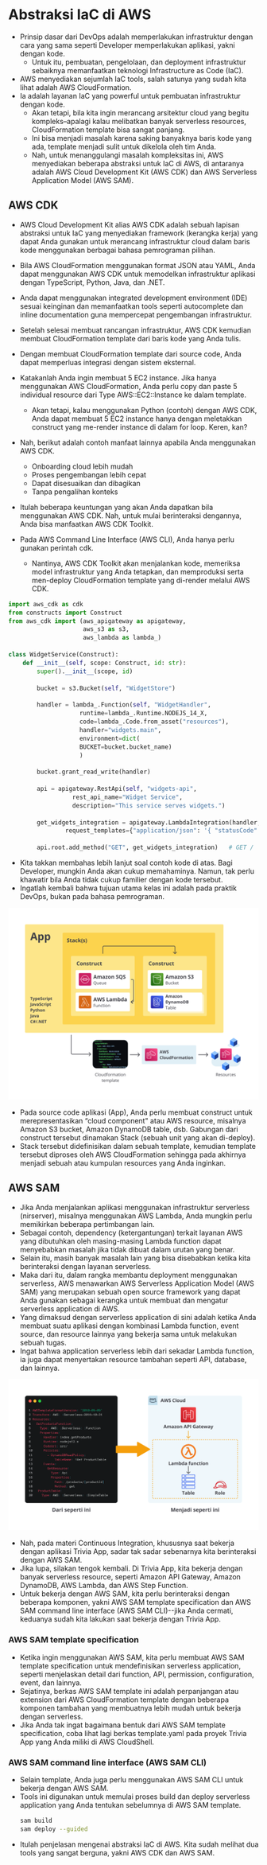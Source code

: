 # Abstraksi IaC di AWS
- Prinsip dasar dari DevOps adalah memperlakukan infrastruktur dengan cara yang sama seperti Developer memperlakukan aplikasi, yakni dengan kode.
  - Untuk itu, pembuatan, pengelolaan, dan deployment infrastruktur sebaiknya memanfaatkan teknologi Infrastructure as Code (IaC).
- AWS menyediakan sejumlah IaC tools, salah satunya yang sudah kita lihat adalah AWS CloudFormation. 
- Ia adalah layanan IaC yang powerful untuk pembuatan infrastruktur dengan kode.
  - Akan tetapi, bila kita ingin merancang arsitektur cloud yang begitu kompleks–apalagi kalau melibatkan banyak serverless resources, CloudFormation template bisa sangat panjang.
  - Ini bisa menjadi masalah karena saking banyaknya baris kode yang ada, template menjadi sulit untuk dikelola oleh tim Anda.
  - Nah, untuk menanggulangi masalah kompleksitas ini, AWS menyediakan beberapa abstraksi untuk IaC di AWS, di antaranya adalah AWS Cloud Development Kit (AWS CDK) dan AWS Serverless Application Model (AWS SAM).

## AWS CDK
- AWS Cloud Development Kit alias AWS CDK adalah sebuah lapisan abstraksi untuk IaC yang menyediakan framework (kerangka kerja) yang dapat Anda gunakan untuk merancang infrastruktur cloud dalam baris kode menggunakan berbagai bahasa pemrograman pilihan.
- Bila AWS CloudFormation menggunakan format JSON atau YAML, Anda dapat menggunakan AWS CDK untuk memodelkan infrastruktur aplikasi dengan TypeScript, Python, Java, dan .NET. 
- Anda dapat menggunakan integrated development environment (IDE) sesuai keinginan dan memanfaatkan tools seperti autocomplete dan inline documentation guna mempercepat pengembangan infrastruktur.
- Setelah selesai membuat rancangan infrastruktur, AWS CDK kemudian membuat CloudFormation template dari baris kode yang Anda tulis.

- Dengan membuat CloudFormation template dari source code, Anda dapat memperluas integrasi dengan sistem eksternal.
- Katakanlah Anda ingin membuat 5 EC2 instance. Jika hanya menggunakan AWS CloudFormation, Anda perlu copy dan paste 5 individual resource dari Type AWS::EC2::Instance ke dalam template. 
  - Akan tetapi, kalau menggunakan Python (contoh) dengan AWS CDK, Anda dapat membuat 5 EC2 instance hanya dengan meletakkan construct yang me-render instance di dalam for loop. Keren, kan?
- Nah, berikut adalah contoh manfaat lainnya apabila Anda menggunakan AWS CDK. 
  - Onboarding cloud lebih mudah
  - Proses pengembangan lebih cepat
  - Dapat disesuaikan dan dibagikan
  - Tanpa pengalihan konteks

- Itulah beberapa keuntungan yang akan Anda dapatkan bila menggunakan AWS CDK. Nah, untuk mulai berinteraksi dengannya, Anda bisa manfaatkan AWS CDK Toolkit. 
- Pada AWS Command Line Interface (AWS CLI), Anda hanya perlu gunakan perintah cdk. 
  - Nantinya, AWS CDK Toolkit akan menjalankan kode, memeriksa model infrastruktur yang Anda tetapkan, dan memproduksi serta men-deploy CloudFormation template yang di-render melalui AWS CDK.

```python
import aws_cdk as cdk
from constructs import Construct
from aws_cdk import (aws_apigateway as apigateway,
                     aws_s3 as s3,
                     aws_lambda as lambda_)
 
class WidgetService(Construct):
    def __init__(self, scope: Construct, id: str):
        super().__init__(scope, id)
 
        bucket = s3.Bucket(self, "WidgetStore")
 
        handler = lambda_.Function(self, "WidgetHandler",
                    runtime=lambda_.Runtime.NODEJS_14_X,
                    code=lambda_.Code.from_asset("resources"),
                    handler="widgets.main",
                    environment=dict(
                    BUCKET=bucket.bucket_name)
                    )
 
        bucket.grant_read_write(handler)
 
        api = apigateway.RestApi(self, "widgets-api",
                  rest_api_name="Widget Service",
                  description="This service serves widgets.")
 
        get_widgets_integration = apigateway.LambdaIntegration(handler,
                request_templates={"application/json": '{ "statusCode": "200" }'})
 
        api.root.add_method("GET", get_widgets_integration)   # GET /
```

- Kita takkan membahas lebih lanjut soal contoh kode di atas. Bagi Developer, mungkin Anda akan cukup memahaminya. Namun, tak perlu khawatir bila Anda tidak cukup familier dengan kode tersebut.
- Ingatlah kembali bahwa tujuan utama kelas ini adalah pada praktik DevOps, bukan pada bahasa pemrograman. 

![alt text](docs/images/image-7.png)

- Pada source code aplikasi (App), Anda perlu membuat construct untuk merepresentasikan “cloud component" atau AWS resource, misalnya Amazon S3 bucket, Amazon DynamoDB table, dsb. Gabungan dari construct tersebut dinamakan Stack (sebuah unit yang akan di-deploy).
- Stack tersebut didefinisikan dalam sebuah template, kemudian template tersebut diproses oleh AWS CloudFormation sehingga pada akhirnya menjadi sebuah atau kumpulan resources yang Anda inginkan.

## AWS SAM
- Jika Anda menjalankan aplikasi menggunakan infrastruktur serverless (nirserver), misalnya menggunakan AWS Lambda, Anda mungkin perlu memikirkan beberapa pertimbangan lain.
- Sebagai contoh, dependency (ketergantungan) terkait layanan AWS yang dibutuhkan oleh masing-masing Lambda function dapat menyebabkan masalah jika tidak dibuat dalam urutan yang benar.
- Selain itu, masih banyak masalah lain yang bisa disebabkan ketika kita berinteraksi dengan layanan serverless.
- Maka dari itu, dalam rangka membantu deployment menggunakan serverless, AWS menawarkan AWS Serverless Application Model (AWS SAM) yang merupakan sebuah open source framework yang dapat Anda gunakan sebagai kerangka untuk membuat dan mengatur serverless application di AWS. 
- Yang dimaksud dengan serverless application di sini adalah ketika Anda membuat suatu aplikasi dengan kombinasi Lambda function, event source, dan resource lainnya yang bekerja sama untuk melakukan sebuah tugas.
- Ingat bahwa application serverless lebih dari sekadar Lambda function, ia juga dapat menyertakan resource tambahan seperti API, database, dan lainnya.

![alt text](docs/images/image-8.png)

- Nah, pada materi Continuous Integration, khususnya saat bekerja dengan aplikasi Trivia App, sadar tak sadar sebenarnya kita berinteraksi dengan AWS SAM.
- Jika lupa, silakan tengok kembali. Di Trivia App, kita bekerja dengan banyak serverless resource, seperti Amazon API Gateway, Amazon DynamoDB, AWS Lambda, dan AWS Step Function.
- Untuk bekerja dengan AWS SAM, kita perlu berinteraksi dengan beberapa komponen, yakni AWS SAM template specification dan AWS SAM command line interface (AWS SAM CLI)--jika Anda cermati, keduanya sudah kita lakukan saat bekerja dengan Trivia App.

### AWS SAM template specification
- Ketika ingin menggunakan AWS SAM, kita perlu membuat AWS SAM template specification untuk mendefinisikan serverless application, seperti menjelaskan detail dari function, API, permission, configuration, event, dan lainnya.
- Sejatinya, berkas AWS SAM template ini adalah perpanjangan atau extension dari AWS CloudFormation template dengan beberapa komponen tambahan yang membuatnya lebih mudah untuk bekerja dengan serverless.
- Jika Anda tak ingat bagaimana bentuk dari AWS SAM template specification, coba lihat lagi berkas template.yaml pada proyek Trivia App yang Anda miliki di AWS CloudShell.

### AWS SAM command line interface (AWS SAM CLI)
- Selain template, Anda juga perlu menggunakan AWS SAM CLI untuk bekerja dengan AWS SAM. 
- Tools ini digunakan untuk memulai proses build dan deploy serverless application yang Anda tentukan sebelumnya di AWS SAM template.
  ```bash
  sam build
  sam deploy --guided
  ```
- Itulah penjelasan mengenai abstraksi IaC di AWS. Kita sudah melihat dua tools yang sangat berguna, yakni AWS CDK dan AWS SAM.
